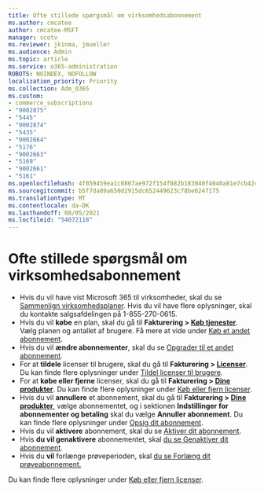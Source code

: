 ```yaml
---
title: Ofte stillede spørgsmål om virksomhedsabonnement
ms.author: cmcatee
author: cmcatee-MSFT
manager: scotv
ms.reviewer: jkinma, jmueller
ms.audience: Admin
ms.topic: article
ms.service: o365-administration
ROBOTS: NOINDEX, NOFOLLOW
localization_priority: Priority
ms.collection: Adm_O365
ms.custom:
- commerce_subscriptions
- "9002875"
- "5445"
- "9002874"
- "5435"
- "9002664"
- "5176"
- "9002663"
- "5169"
- "9002661"
- "5161"
ms.openlocfilehash: 4f059459ea1c0867ae972f154f082b183040f4040a81e7cb42cf00e493bfcf6b
ms.sourcegitcommit: b5f7da89a650d2915dc652449623c78be6247175
ms.translationtype: MT
ms.contentlocale: da-DK
ms.lasthandoff: 08/05/2021
ms.locfileid: "54072118"
---
```

# <a name="business-subscription-faq"></a>Ofte stillede spørgsmål om virksomhedsabonnement

- Hvis du vil have vist Microsoft 365 til virksomheder, skal du se [Sammenlign virksomhedsplaner](https://www.microsoft.com/microsoft-365/compare-all-microsoft-365-products?&activetab=tab:primaryr2). Hvis du vil have flere oplysninger, skal du kontakte salgsafdelingen på 1-855-270-0615.
- Hvis du vil **købe** en plan, skal du gå til **Fakturering > [Køb tjenester](https://go.microsoft.com/fwlink/p/?linkid=868433)**. Vælg planen og antallet af brugere. Få mere at vide under [Køb et andet abonnement](https://docs.microsoft.com/microsoft-365/commerce/try-or-buy-microsoft-365#buy-a-different-subscription).
- Hvis du vil **ændre abonnementer**, skal du se [Opgrader til et andet abonnement](https://docs.microsoft.com/microsoft-365/commerce/subscriptions/upgrade-to-different-plan).
- For at **tildele** licenser til brugere, skal du gå til **Fakturering > [Licenser](https://go.microsoft.com/fwlink/p/?linkid=842264)**. Du kan finde flere oplysninger under [Tildel licenser til brugere](https://docs.microsoft.com/microsoft-365/admin/manage/assign-licenses-to-users).
- For at **købe eller fjerne** licenser, skal du gå til **Fakturering > [Dine produkter](https://go.microsoft.com/fwlink/p/?linkid=842054)**. Du kan finde flere oplysninger under [Køb eller fjern licenser](https://docs.microsoft.com/microsoft-365/commerce/licenses/buy-licenses).
- Hvis du vil **annullere** et abonnement, skal du gå til **Fakturering > [Dine produkter](https://go.microsoft.com/fwlink/p/?linkid=842054)**, vælge abonnementet, og i sektionen **Indstillinger for abonnementer og betaling** skal du vælge **Annuller abonnement**. Du kan finde flere oplysninger under [Opsig dit abonnement](https://docs.microsoft.com/microsoft-365/commerce/subscriptions/cancel-your-subscription).
- Hvis du vil **aktivere** abonnement, skal du se [Aktiver dit abonnement](https://docs.microsoft.com/alchemyinsights/activate-your-office-365-subscription).
- Hvis **du vil genaktivere** abonnementet, skal [du se Genaktiver dit abonnement](https://docs.microsoft.com/alchemyinsights/reactivate-your-subscription).
- Hvis du **vil** forlænge prøveperioden, skal [du se Forlæng dit prøveabonnement.](https://docs.microsoft.com/microsoft-365/commerce/extend-your-trial)

Du kan finde flere oplysninger under [Køb eller fjern licenser](https://docs.microsoft.com/microsoft-365/commerce/licenses/buy-licenses).